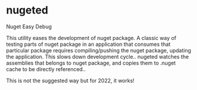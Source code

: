 # nugeted
Nuget Easy Debug

This utility eases the development of nuget package. A classic way of testing parts of nuget package in an application that consumes that particular package requires compiling/pushing the nuget package, updating the application. This slows down development cycle.. nugeted watches the assemblies that belongs to nuget package, and copies them to .nuget cache to be directly referenced..

This is not the suggested way but for 2022, it works!

